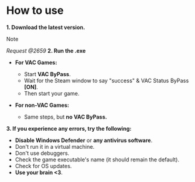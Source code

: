 # How to use

**1. Download the latest version.**
   > [!note]
   > *Request @2659*
**2. Run the .exe** 
   - **For VAC Games:**
     - Start **VAC ByPass**.
     - Wait for the Steam window to say "success" & VAC Status ByPass **[ON]**.
     - Then start your game.

   - **For non-VAC Games:**
     - Same steps, but **no VAC ByPass.**

**3. If you experience any errors, try the following:**
   - **Disable Windows Defender** or **any antivirus software**.
   - Don't run it in a virtual machine.
   - Don't use debuggers.
   - Check the game executable's name (it should remain the default).
   - Check for OS updates.
   - **Use your brain <3**.
